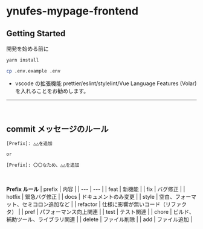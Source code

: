 # ynufes-mypage-frontend

## Getting Started

開発を始める前に

```bash
yarn install

cp .env.example .env
```

- vscode の拡張機能 prettier/eslint/stylelint/Vue Language Features (Volar) を入れることをお勧めします。

---

<br>

## **commit メッセージのルール**

```bash
[Prefix]: △△を追加

or

[Prefix]: 〇〇なため、△△を追加
```

<br>

**Prefix ルール**
| prefix | 内容 |
| --- | --- |
| feat | 新機能 |
| fix | バグ修正 |
| hotfix | 緊急バグ修正 |
| docs | ドキュメントのみ変更 |
| style | 空白、フォーマット、セミコロン追加など |
| refactor | 仕様に影響が無いコード（リファクタ） |
| pref | パフォーマンス向上関連 |
| test | テスト関連 |
| chore | ビルド、補助ツール、ライブラリ関連 |
| delete | ファイル削除 |
| add | ファイル追加 |
